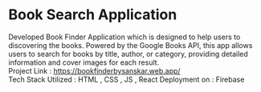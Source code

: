 # Book Search Application
Developed Book Finder Application which is designed to help users to discovering the books. Powered by the Google Books API, this app allows users to search for books by title, author, or category, providing detailed information and cover images for each result.
<br/>
Project Link : https://bookfinderbysanskar.web.app/
<br/>
Tech Stack Utilized : HTML , CSS , JS , React
Deployment on : Firebase 
